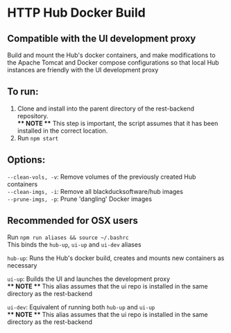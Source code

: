 # HTTP Hub Docker Build 
## Compatible with the UI development proxy
Build and mount the Hub's docker containers, and make modifications to the Apache Tomcat and Docker compose configurations so that local Hub instances are friendly with the UI development proxy

## To run:
1. Clone and install into the parent directory of the rest-backend repository. 
<br><b>** NOTE **</b> This step is important, the script assumes that it has been installed in the correct location.
2. Run ```npm start```

## Options:
```--clean-vols, -v```: Remove volumes of the previously created Hub containers
<br>```--clean-imgs, -i```: Remove all blackducksoftware/hub images
<br>```--prune-imgs, -p```: Prune 'dangling' Docker images

## Recommended for OSX users
Run ```npm run aliases && source ~/.bashrc```
<br> This binds the `hub-up`, `ui-up` and `ui-dev` aliases

`hub-up`: Runs the Hub's docker build, creates and mounts new containers as necessary

`ui-up`: Builds the UI and launches the development proxy
<br><b> ** NOTE ** </b> This alias assumes that the ui repo is installed in the same directory as the rest-backend

`ui-dev`: Equivalent of running both `hub-up` and `ui-up`
<br><b> ** NOTE ** </b> This alias assumes that the ui repo is installed in the same directory as the rest-backend
